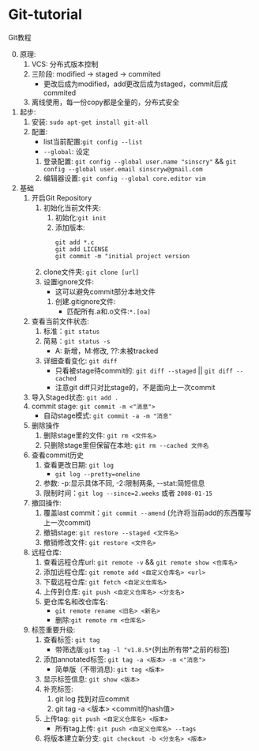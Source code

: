 # Git-tutorial
Git教程

0. 原理:
	1. VCS: 分布式版本控制
	2. 三阶段: modified -> staged -> commited
		* 更改后成为modified，add更改后成为staged，commit后成commited
	3. 离线使用，每一份copy都是全量的，分布式安全
1. 起步:
	1. 安装: `sudo apt-get install git-all`
	2. 配置:
		* list当前配置:`git config --list`
		* `--global`: 设定
		1. 登录配置: `git config --global user.name "sinscry"` && `git config --global user.email sinscryw@gmail.com`
		2. 编辑器设置: `git config --global core.editor vim`
2. 基础
	1. 开启Git Repository
		1. 初始化当前文件夹:
			1. 初始化:`git init`
			2. 添加版本:
				```
				git add *.c
				git add LICENSE
				git commit -m "initial project version
				```
		2. clone文件夹: `git clone [url]`
		3. 设置ignore文件:
			* 这可以避免commit部分本地文件
			1. 创建.gitignore文件:
				* 匹配所有.a和.o文件:`*.[oa]`
	2. 查看当前文件状态: 
		1. 标准：`git status`
		2. 简易：`git status -s`
			* A: 新增，M:修改, ??:未被tracked
		3. 详细查看变化: `git diff`
			* 只看被stage待commit的: `git diff --staged` || `git diff --cached`
			* 注意git diff只对比stage的，不是面向上一次commit
	3. 导入Staged状态: `git add .`
	4. commit stage: `git commit -m <"消息">`
		* 自动stage模式: `git commit -a -m "消息"`
	5. 删除操作
		1. 删除stage里的文件: `git rm <文件名>`
		2. 只删除stage里但保留在本地: `git rm --cached 文件名`
	6. 查看commit历史
		1. 查看更改日期: `git log`
			* `git log --pretty=oneline`
		2. 参数: -p:显示具体不同, -2:限制两条, --stat:简短信息
		3. 限制时间：`git log --since=2.weeks` 或者 `2008-01-15`
	7. 撤回操作:
		1. 覆盖last commit：`git commit --amend` (允许将当前add的东西覆写上一次commit)
		2. 撤销stage: `git restore --staged <文件名>`
		3. 撤销修改文件: `git restore <文件名>`
	8. 远程仓库:
		1. 查看远程仓库url: `git remote -v` && `git remote show <仓库名>`
		2. 添加远程仓库: `git remote add <自定义仓库名> <url>`
		3. 下载远程仓库: `git fetch <自定义仓库名>`
		4. 上传到仓库: `git push <自定义仓库名> <分支名>`
		5. 更仓库名和改仓库名:
			* `git remote rename <旧名> <新名>`
			* 删除:`git remote rm <仓库名>`
	9. 标签重要升级:
		1. 查看标签: `git tag`
			* 带筛选版:`git tag -l "v1.8.5*`(列出所有带*之前的标签)
		2. 添加annotated标签: `git tag -a <版本> -m <"消息">`
			* 简单版（不带消息): `git tag <版本>`
		3. 显示标签信息: `git show <版本>`
		4. 补充标签:
			1. git log 找到对应commit
			2. git tag -a <版本> <commit的hash值>
		5. 上传tag: `git push <自定义仓库名> <版本>`
			* 所有tag上传: `git push <自定义仓库名> --tags`
		6. 将版本建立新分支: `git checkout -b <分支名> <版本>`
		
		
		
		
		
		
		
		
		
		
		